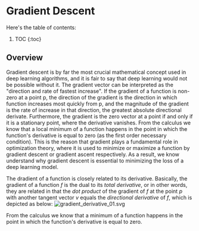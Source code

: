 # Gradient Descent


Here's the table of contents:

1. TOC
{:toc}

## Overview
Gradient descent is by far the most crucial mathematical concept used in deep learning algorithms, and it is fair to say that deep learning would not be possible without it. The gradient vector can be interpreted as the "direction and rate of fastest increase". If the gradient of a function is non-zero at a point p, the direction of the gradient is the direction in which function increases most quickly from p, and the magnitude of the gradient is the rate of increase in that direction, the greatest absolute directional derivate. Furthermore, the gradient is the zero vector at a point if and only if it is a stationary point, where the derivative vanishes. From the calculus we know that a local minimum of a function happens in the point in which the function's derivative is equal to zero (as the first order necessary condition). This is the reason that gradient plays a fundamental role in optimization theory, where it is used to minimize or maximize a function by gradient descent or gradient ascent respectively. As a result, we know understand why gradient descent is essential to minimizing the loss of a deep learning model.

The dradient of a function is closely related to its derivative. 
Basically, the gradient of a function <em>f</em> is the dual to its <em>total derivative</em>, or in other words, they are related in that the <em>dot product</em> of the gradient of <em>f</em> at the point <em>p</em> with another tangent vector <em>v</em> equals the <em>directional derivative</em> of <em>f</em>, which is depicted as below:
![gradient_derivative_01.svg](/mytechblog/images/2022-03-11-DL_gradient_descent.md/gradient_derivative_01.svg)

From the calculus we know that a minimum of a function happens in the point in which the function's derivative is  equal to zero.

